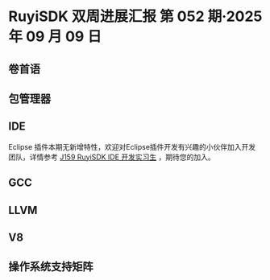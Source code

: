 # RuyiSDK 双周进展汇报  第 052 期·2025 年 09 月 09 日

## 卷首语

## 包管理器

## IDE
Eclipse 插件本期无新增特性，欢迎对Eclipse插件开发有兴趣的小伙伴加入开发团队，详情参考 [J159 RuyiSDK IDE 开发实习生](https://github.com/lazyparser/weloveinterns/blob/master/open-internships.md) ，期待您的加入。

## GCC

## LLVM

## V8

## 操作系统支持矩阵
